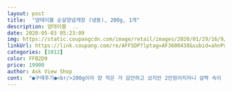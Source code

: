 ```yaml
---
layout: post 
title:  "얌테이블 순살양념게장 (냉동), 200g, 1개" 
description: 얌테이블  ..
date: 2020-05-03 05:23:09 
img: https://static.coupangcdn.com/image/retail/images/2020/01/29/16/9/607bc80d-dcee-4459-badc-d83d565c33b2.jpg 
linkUrl: https://link.coupang.com/re/AFFSDP?lptag=AF3600438&subid=ahnPublicAsk&pageKey=1218761922&itemId=2209048604&vendorItemId=70206859347&traceid=V0-113-f29bcf941c2feb29 
categories: [1012] 
color: FFB2D9 
price: 19900 
author: Ask View Shop 
cont:  "●구매후기●<br/>200g이라 양 적은 거 감안하고 샀지만 2만원어치라니 살짝 속이 쓰리지만 맛을 기대해보기로 했어요.<br/><br/>가격이 비싸긴한데, 2kg 꽃게 사다가 살 발라모아놔도 이정도 안될 것 같고<br/>게를 좋아하는 저로썬 짜투리살로 느껴져서 약간 젓갈 먹는 느낌이긴 했는데 남편이 좋아하니 저도 좋네요.<br/><br/>게살도 몽글몽글하니 좋구요! 비리지 않을까 걱정했는데 전혀 1도 안비리고 맛있습니당~<br/>게장사면 발라먹기 귀찮아서 안먹는 남편도 맛있다고 계속 칭찬하네요.<br/><br/>결론은, 맛있어요!<br/>꼬막무침 자주 시켜먹다가 순살게장도 한 번 시켜 먹어봤어요<br/>꽝꽝 얼어있어서 냉장고에서 하루동안 해동했어요.<br/><br/>만약 좀더 탱글탱글한 살이 먹고싶거나 양이 많았으면 좋을거같다고 생각하시는 분들께는 비추고 양념에 밥 슥슥 먹는거 괜찮을거같다 하시는분들 추천드려용<br/>매콤달콤한 게 우리가 아는 맛있는 양념게장 맛 그대로입니다<br/>발라 먹을 필요도 없고 뜯어서 먹기만 하면 되니까 너무 간편하고 좋네요<br/>배송은 역시 쿠팡이라 드라이아이스와 보냉팩에 보냉박스에 담아서 아주 꼼꼼하게 왔어요.<br/><br/>배송이야 두 말 할 것도 없이 빨라서 좋아요ㅋㅋㅋ(로켓 최고!)<br/>사진에는 없지만 플라스틱 뚜껑을 열면 통조림처럼 뜯을 수 있게 되어있어요<br/>살 발라먹는 수고로움을 감안한다면 가끔 먹고싶을 때 주문해도 좋을 것 같아요 :D<br/>순살양념게장 먹고 싶어서 몇날며칠 눈여겨보다가 평이 좋아서 질렀어요.<br/><br/>시중에 파는 양념게장중에 좀 저렴하면 달짝지근하면서 인조적인 맛이 나는 경우가 많은데 이거는 그렇진않고요 짭조름하네요<br/>양념 45% 게살 55%라서 양념이 짭짤하니 걍 밥도둑이에요.<br/><br/>양념이 반 살이 반이고 양념도 맛있어요<br/>요거 다 먹으면 간장도 한 번 시켜봐야겠어요<br/>우선 첫인상은 양이 적다는 것 ㅎ<br/>저는 날치알에 김 얹어서 먹었네용<br/>저는 진짜 맛있게먹었어요<br/>짱짱한 패키지도 마음에 드네요<br/>" 
---
```

